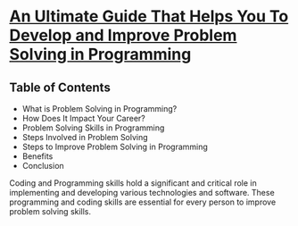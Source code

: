 # [An Ultimate Guide That Helps You To Develop and Improve Problem Solving in Programming](https://www.simplilearn.com/tutorials/programming-tutorial/problem-solving-in-programming)

## Table of Contents

- What is Problem Solving in Programming?
- How Does It Impact Your Career?
- Problem Solving Skills in Programming
- Steps Involved in Problem Solving
- Steps to Improve Problem Solving in Programming
- Benefits
- Conclusion

Coding and Programming skills hold a significant and critical role in implementing and developing various technologies and software. These programming and coding skills are essential for every person to improve problem solving skills.
